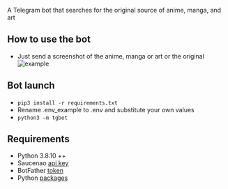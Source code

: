 A Telegram bot that searches for the original source of anime, manga, and art

## How to use the bot
* Just send a screenshot of the anime, manga or art or the original
![example](https://telegra.ph/file/3e0536ed279d0bee7320d.png)

## Bot launch
* <code>pip3 install -r requirements.txt</code>
* Rename .env_example to .env and substitute your own values
* <code>python3 -m tgbot</code>

## Requirements
* Python 3.8.10 ++
* Saucenao [api key](https://saucenao.com/user.php?page=search-api)
* BotFather [token](https://t.me/BotFather)
* Python [packages](https://github.com/justkiddit/mangasaucebot/blob/main/requirements.txt)
